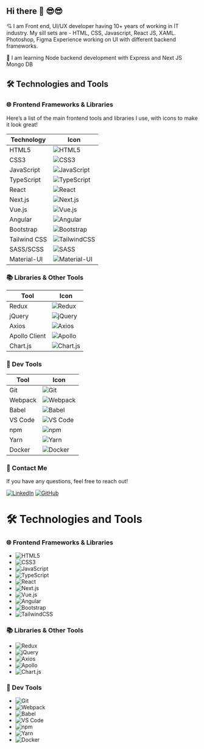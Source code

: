 ## Hi there  🙏 😎😎

<!--
**raviroyit/raviroyit** is a ✨ _special_ ✨ repository because its `README.md` (this file) appears on your GitHub profile.

Here are some ideas to get you started:

- 🔭 I’m currently working on ...
- 🌱 I’m currently learning ...
- 👯 I’m looking to collaborate on ...
- 🤔 I’m looking for help with ...
- 💬 Ask me about ...
- 📫 How to reach me: ...
- 😄 Pronouns: ...
- ⚡ Fun fact: ...
-->

💘 I am Front end, UI/UX developer having 10+ years of working in IT industry.
My sill sets are - HTML, CSS, Javascript, React JS, XAML. Photoshop, Figma
Experience working on UI with different backend frameworks.

🌱 I am learning Node backend development with Express and Next JS Mongo DB



## 🛠️ Technologies and Tools

### 🌐 Frontend Frameworks & Libraries
Here’s a list of the main frontend tools and libraries I use, with icons to make it look great!

| Technology     | Icon                                                                 |
|----------------|----------------------------------------------------------------------|
| HTML5          | ![HTML5](https://img.shields.io/badge/HTML5-E34F26?logo=html5&logoColor=white) |
| CSS3           | ![CSS3](https://img.shields.io/badge/CSS3-1572B6?logo=css3&logoColor=white) |
| JavaScript     | ![JavaScript](https://img.shields.io/badge/JavaScript-F7DF1E?logo=javascript&logoColor=black) |
| TypeScript     | ![TypeScript](https://img.shields.io/badge/TypeScript-007ACC?logo=typescript&logoColor=white) |
| React          | ![React](https://img.shields.io/badge/React-61DAFB?logo=react&logoColor=black) |
| Next.js        | ![Next.js](https://img.shields.io/badge/Next.js-000000?logo=nextdotjs&logoColor=white) |
| Vue.js         | ![Vue.js](https://img.shields.io/badge/Vue.js-4FC08D?logo=vue.js&logoColor=white) |
| Angular        | ![Angular](https://img.shields.io/badge/Angular-DD0031?logo=angular&logoColor=white) |
| Bootstrap      | ![Bootstrap](https://img.shields.io/badge/Bootstrap-563D7C?logo=bootstrap&logoColor=white) |
| Tailwind CSS   | ![TailwindCSS](https://img.shields.io/badge/Tailwind_CSS-38B2AC?logo=tailwind-css&logoColor=white) |
| SASS/SCSS      | ![SASS](https://img.shields.io/badge/Sass-CC6699?logo=sass&logoColor=white) |
| Material-UI    | ![Material-UI](https://img.shields.io/badge/Material--UI-0081CB?logo=material-ui&logoColor=white) |

### 📚 Libraries & Other Tools

| Tool           | Icon                                                                 |
|----------------|----------------------------------------------------------------------|
| Redux          | ![Redux](https://img.shields.io/badge/Redux-764ABC?logo=redux&logoColor=white) |
| jQuery         | ![jQuery](https://img.shields.io/badge/jQuery-0769AD?logo=jquery&logoColor=white) |
| Axios          | ![Axios](https://img.shields.io/badge/Axios-5A29E4?logo=axios&logoColor=white) |
| Apollo Client  | ![Apollo](https://img.shields.io/badge/Apollo-311C87?logo=apollographql&logoColor=white) |
| Chart.js       | ![Chart.js](https://img.shields.io/badge/Chart.js-FF6384?logo=chartdotjs&logoColor=white) |

### 🔧 Dev Tools

| Tool           | Icon                                                                 |
|----------------|----------------------------------------------------------------------|
| Git            | ![Git](https://img.shields.io/badge/Git-F05032?logo=git&logoColor=white) |
| Webpack        | ![Webpack](https://img.shields.io/badge/Webpack-8DD6F9?logo=webpack&logoColor=black) |
| Babel          | ![Babel](https://img.shields.io/badge/Babel-F9DC3E?logo=babel&logoColor=black) |
| VS Code        | ![VS Code](https://img.shields.io/badge/VS_Code-007ACC?logo=visual-studio-code&logoColor=white) |
| npm            | ![npm](https://img.shields.io/badge/npm-CB3837?logo=npm&logoColor=white) |
| Yarn           | ![Yarn](https://img.shields.io/badge/Yarn-2C8EBB?logo=yarn&logoColor=white) |
| Docker         | ![Docker](https://img.shields.io/badge/Docker-2496ED?logo=docker&logoColor=white) |

### 💬 Contact Me

If you have any questions, feel free to reach out!

[![LinkedIn](https://img.shields.io/badge/LinkedIn-0077B5?logo=linkedin&logoColor=white)](https://www.linkedin.com/in/raviroyit/)
[![GitHub](https://img.shields.io/badge/GitHub-181717?logo=github&logoColor=white)](https://github.com)



# 🛠️ Technologies and Tools

### 🌐 Frontend Frameworks & Libraries
- ![HTML5](https://img.shields.io/badge/HTML5-E34F26?logo=html5&logoColor=white)
- ![CSS3](https://img.shields.io/badge/CSS3-1572B6?logo=css3&logoColor=white)
- ![JavaScript](https://img.shields.io/badge/JavaScript-F7DF1E?logo=javascript&logoColor=black)
- ![TypeScript](https://img.shields.io/badge/TypeScript-007ACC?logo=typescript&logoColor=white)
- ![React](https://img.shields.io/badge/React-61DAFB?logo=react&logoColor=black)
- ![Next.js](https://img.shields.io/badge/Next.js-000000?logo=nextdotjs&logoColor=white)
- ![Vue.js](https://img.shields.io/badge/Vue.js-4FC08D?logo=vue.js&logoColor=white)
- ![Angular](https://img.shields.io/badge/Angular-DD0031?logo=angular&logoColor=white)
- ![Bootstrap](https://img.shields.io/badge/Bootstrap-563D7C?logo=bootstrap&logoColor=white)
- ![TailwindCSS](https://img.shields.io/badge/Tailwind_CSS-38B2AC?logo=tailwind-css&logoColor=white)

### 📚 Libraries & Other Tools
- ![Redux](https://img.shields.io/badge/Redux-764ABC?logo=redux&logoColor=white)
- ![jQuery](https://img.shields.io/badge/jQuery-0769AD?logo=jquery&logoColor=white)
- ![Axios](https://img.shields.io/badge/Axios-5A29E4?logo=axios&logoColor=white)
- ![Apollo](https://img.shields.io/badge/Apollo-311C87?logo=apollographql&logoColor=white)
- ![Chart.js](https://img.shields.io/badge/Chart.js-FF6384?logo=chartdotjs&logoColor=white)

### 🔧 Dev Tools
- ![Git](https://img.shields.io/badge/Git-F05032?logo=git&logoColor=white)
- ![Webpack](https://img.shields.io/badge/Webpack-8DD6F9?logo=webpack&logoColor=black)
- ![Babel](https://img.shields.io/badge/Babel-F9DC3E?logo=babel&logoColor=black)
- ![VS Code](https://img.shields.io/badge/VS_Code-007ACC?logo=visual-studio-code&logoColor=white)
- ![npm](https://img.shields.io/badge/npm-CB3837?logo=npm&logoColor=white)
- ![Yarn](https://img.shields.io/badge/Yarn-2C8EBB?logo=yarn&logoColor=white)
- ![Docker](https://img.shields.io/badge/Docker-2496ED?logo=docker&logoColor=white)

